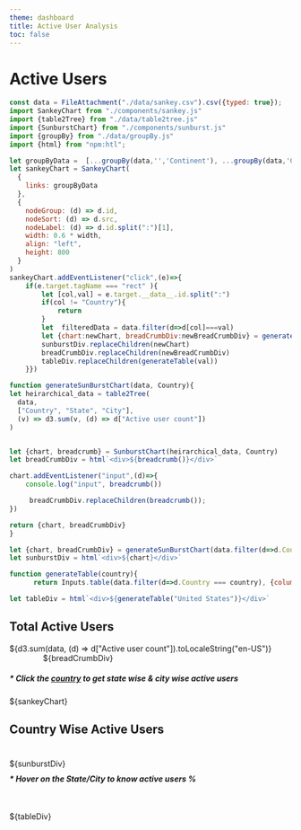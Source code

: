 ```yaml
---
theme: dashboard
title: Active User Analysis
toc: false
---
```


# Active Users

<!-- Load and transform the data -->

```js
const data = FileAttachment("./data/sankey.csv").csv({typed: true});
import SankeyChart from "./components/sankey.js"
import {table2Tree} from "./data/table2tree.js"
import {SunburstChart} from "./components/sunburst.js"
import {groupBy} from "./data/groupBy.js"
import {html} from "npm:htl";
```

```js
let groupByData =  [...groupBy(data,'','Continent'), ...groupBy(data,'Continent','Country')]
let sankeyChart = SankeyChart(
  {
    links: groupByData
  },
  {
    nodeGroup: (d) => d.id,
    nodeSort: (d) => d.src,
    nodeLabel: (d) => d.id.split(":")[1],
    width: 0.6 * width,
    align: "left",
    height: 800
  }
)
sankeyChart.addEventListener("click",(e)=>{
    if(e.target.tagName === "rect" ){
        let [col,val] = e.target.__data__.id.split(":")
        if(col != "Country"){
            return
        }
        let  filteredData = data.filter(d=>d[col]===val)
        let {chart:newChart, breadCrumbDiv:newBreadCrumbDiv} = generateSunBurstChart(filteredData, val)
        sunburstDiv.replaceChildren(newChart)
        breadCrumbDiv.replaceChildren(newBreadCrumbDiv)
        tableDiv.replaceChildren(generateTable(val))
    }})

```

```js
function generateSunBurstChart(data, Country){
let heirarchical_data = table2Tree(
  data,
  ["Country", "State", "City"],
  (v) => d3.sum(v, (d) => d["Active user count"])
)


let {chart, breadcrumb} = SunburstChart(heirarchical_data, Country)
let breadCrumbDiv = html`<div>${breadcrumb()}</div>`

chart.addEventListener("input",(d)=>{
    console.log("input", breadcrumb())

     breadCrumbDiv.replaceChildren(breadcrumb());
})

return {chart, breadCrumbDiv}
}
```

```js
let {chart, breadCrumbDiv} = generateSunBurstChart(data.filter(d=>d.Country==="United States"), "United States")
let sunburstDiv = html`<div>${chart}</div>`
```

```js
function generateTable(country){
      return Inputs.table(data.filter(d=>d.Country === country), {columns : ["State","City","Active user count"]})}
```

```js
let tableDiv = html`<div>${generateTable("United States")}</div>`

```

<div class="grid grid-cols-2" style="grid-template-columns: 65% 35%">
<div class="card">
    <h2>Total Active Users</h2>
    <span class="big">${d3.sum(data, (d) => d["Active user count"]).toLocaleString("en-US")}</span>
</div>
<div class="" style="margin-left:60px">
     ${breadCrumbDiv}
</div> 
</div>





<div class="grid grid-cols-2;" style="grid-template-columns: 65% 35%">
    <div class="card">
    <h5> * Click the <b><u>country</u></b> to get <i>state wise</i> & <i>city wise </i> active users </h5>
${sankeyChart}
  </div>
<div class="card" >
    <h2 style = "margin-bottom:40px">Country Wise Active Users</h2>
    ${sunburstDiv}
    <h5 style="margin-top:10px">* Hover on the State/City to know active users  % </h5>
    <div class="grid">
  <div class="card" style='margin-top:50px'>
  ${tableDiv}
  </div>
</div>

</div> 
   </div>
</div>